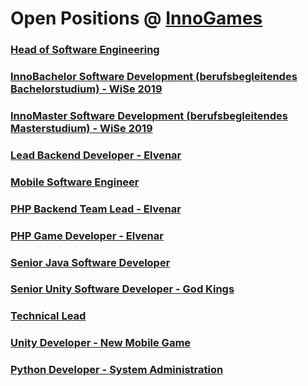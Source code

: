 # Open Positions @ [InnoGames](https://www.innogames.com/career/detail/job?s=github_jobs_repo)

### [Head of Software Engineering](head-of-software-engineering.md)
### [InnoBachelor Software Development \(berufsbegleitendes Bachelorstudium\) - WiSe 2019](innobachelor-software-development-berufsbegleitendes-bachelorstudium-wise-2019.md)
### [InnoMaster Software Development \(berufsbegleitendes Masterstudium\) - WiSe 2019](innomaster-software-development-berufsbegleitendes-masterstudium-wise-2019.md)
### [Lead Backend Developer - Elvenar](lead-backend-developer-elvenar.md)
### [Mobile Software Engineer](mobile-software-engineer.md)
### [PHP Backend Team Lead - Elvenar](php-backend-team-lead-elvenar.md)
### [PHP Game Developer - Elvenar](php-game-developer-elvenar.md)
### [Senior Java Software Developer](senior-java-software-developer.md)
### [Senior Unity Software Developer - God Kings](senior-unity-software-developer-god-kings.md)
### [Technical Lead](technical-lead.md)
### [Unity Developer - New Mobile Game](unity-developer-new-mobile-game.md)
### [Python Developer - System Administration](python-developer-system-administration.md)
